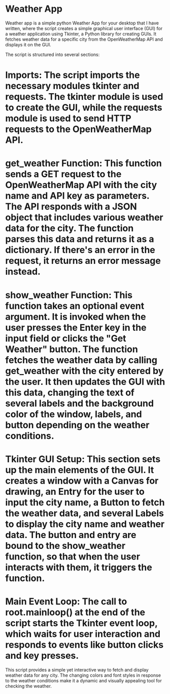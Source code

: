 # Weather App
Weather app is a simple python Weather App for your desktop that I have written, where the script creates a simple graphical user interface (GUI) for a weather application using Tkinter, a Python library for creating GUIs. It fetches weather data for a specific city from the OpenWeatherMap API and displays it on the GUI.

The script is structured into several sections:

  # **Imports:** The script imports the necessary modules tkinter and requests. The tkinter module is used to create the GUI, while the requests module is used to send HTTP requests to the OpenWeatherMap API.

 # **get_weather Function:** This function sends a GET request to the OpenWeatherMap API with the city name and API key as parameters. The API responds with a JSON object that includes various weather data for the city. The function parses this data and returns it as a dictionary. If there's an error in the request, it returns an error message instead.

  # **show_weather Function:** This function takes an optional event argument. It is invoked when the user presses the Enter key in the input field or clicks the "Get Weather" button. The function fetches the weather data by calling get_weather with the city entered by the user. It then updates the GUI with this data, changing the text of several labels and the background color of the window, labels, and button depending on the weather conditions.

  # **Tkinter GUI Setup:** This section sets up the main elements of the GUI. It creates a window with a Canvas for drawing, an Entry for the user to input the city name, a Button to fetch the weather data, and several Labels to display the city name and weather data. The button and entry are bound to the show_weather function, so that when the user interacts with them, it triggers the function.

  # **Main Event Loop:** The call to root.mainloop() at the end of the script starts the Tkinter event loop, which waits for user interaction and responds to events like button clicks and key presses.

  This script provides a simple yet interactive way to fetch and display weather data for any city. The changing colors and font styles in response to the weather conditions make it a dynamic and visually appealing tool for checking the weather.
